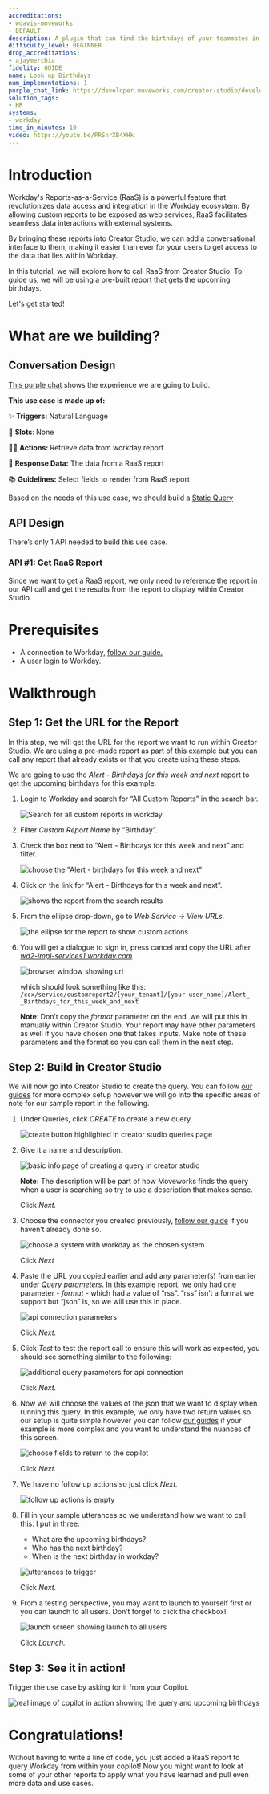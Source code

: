 ```yaml
---
accreditations:
- wdavis-moveworks
- DEFAULT
description: A plugin that can find the birthdays of your teammates in Workday.
difficulty_level: BEGINNER
drop_accreditations:
- ajaymerchia
fidelity: GUIDE
name: Look up Birthdays
num_implementations: 1
purple_chat_link: https://developer.moveworks.com/creator-studio/developer-tools/purple-chat-builder/?workspace=%7B%22title%22%3A%22My+Workspace%22%2C%22botSettings%22%3A%7B%22name%22%3A%22%22%2C%22imageUrl%22%3A%22%22%7D%2C%22mocks%22%3A%5B%7B%22id%22%3A3108%2C%22title%22%3A%22New+Mock%22%2C%22transcript%22%3A%7B%22settings%22%3A%7B%22colorStyle%22%3A%22LIGHT%22%2C%22startTime%22%3A%2211%3A43+AM%22%2C%22defaultPerson%22%3A%22GWEN%22%2C%22editable%22%3Afalse%2C%22botName%22%3A%22%22%2C%22botImageUrl%22%3A%22%22%7D%2C%22messages%22%3A%5B%7B%22from%22%3A%22USER%22%2C%22text%22%3A%22Can+you+tell+me+of+any+upcoming+birthdadys%3F%22%7D%2C%7B%22from%22%3A%22ANNOTATION%22%2C%22text%22%3A%22%3Cp%3EGET+call+to+WorkDay+RaaS+report+for+upcoming+birthdays%3Cbr%3E%3Cbr%3EResponse%3A%3Cbr%3E%7B%3Cbr%3E%5Ct%5C%22Report_Entry%5C%22%3A+%5B%3Cbr%3E%5Ct%5Ct%7B%3Cbr%3E%5Ct%5Ct%5Ct%5C%22Next_Birthday%5C%22%3A+%5C%222024-01-17%5C%22%2C%3Cbr%3E%5Ct%5Ct%5Ct%5C%22Worker%5C%22%3A+%5C%22Emma+Hobson%5C%22%3Cbr%3E%5Ct%5Ct%7D%2C%3Cbr%3E%5Ct%5Ct%7B%3Cbr%3E%5Ct%5Ct%5Ct%5C%22Next_Birthday%5C%22%3A+%5C%222024-01-17%5C%22%2C%3Cbr%3E%5Ct%5Ct%5Ct%5C%22Worker%5C%22%3A+%5C%22Enrique+Vasquez%5C%22%3Cbr%3E%5Ct%5Ct%7D%2C%3Cbr%3E%5Ct%5Ct%7B%3Cbr%3E%5Ct%5Ct%5Ct%5C%22Next_Birthday%5C%22%3A+%5C%222024-01-18%5C%22%2C%3Cbr%3E%5Ct%5Ct%5Ct%5C%22Worker%5C%22%3A+%5C%22Min-gyu+Kang+%EF%BC%88%EA%B0%95%EB%AF%BC%EA%B7%9C%EF%BC%89%5C%22%3Cbr%3E%5Ct%5Ct%7D%2C%3Cbr%3E%5Ct%5Ct%7B%3Cbr%3E%5Ct%5Ct%5Ct%5C%22Next_Birthday%5C%22%3A+%5C%222024-01-19%5C%22%2C%3Cbr%3E%5Ct%5Ct%5Ct%5C%22Worker%5C%22%3A+%5C%22Maximilian+Schneider%5C%22%3Cbr%3E%5Ct%5Ct%7D%3Cbr%3E%5Ct%5D%3Cbr%3E%7D%3C%2Fp%3E%22%7D%2C%7B%22from%22%3A%22BOT%22%2C%22text%22%3A%22%3Cp%3ESure%2C+here+are+some+upcoming+birthdays%3A%3Cbr%3E%3Cbr%3E-+Emma+Hobson%27s+birthday+is+on+January+17th+%3Cbr%3E-+Enrique+Vasquez%27s+birthday+is+also+on+January+17th+%3Cbr%3E-+Min-gyu+Kang%27s+birthday+is+on+January+18th+%3Cbr%3E-+Maximilian+Schneider%27s+birthday+is+on+January+19th+%3Cbr%3E%3Cbr%3ELet+me+know+if+you+need+information+on+more+birthdays.%3C%2Fp%3E%22%7D%5D%7D%7D%5D%7D
solution_tags:
- HR
systems:
- workday
time_in_minutes: 10
video: https://youtu.be/PRSnrXB4XHk
---
```


# **Introduction**

Workday's Reports-as-a-Service (RaaS) is a powerful feature that revolutionizes data access and integration in the Workday ecosystem. By allowing custom reports to be exposed as web services, RaaS facilitates seamless data interactions with external systems. 

By bringing these reports into Creator Studio, we can add a conversational interface to them, making it easier than ever for your users to get access to the data that lies within Workday.

In this tutorial, we will explore how to call RaaS from Creator Studio. To guide us, we will be using a pre-built report that gets the upcoming birthdays.

Let's get started!

# What are we building?

## Conversation Design

[This purple chat](https://developer.moveworks.com/creator-studio/purple-chat-builder/?workspace=%7B%22title%22%3A%22My+Workspace%22%2C%22botSettings%22%3A%7B%7D%2C%22mocks%22%3A%5B%7B%22id%22%3A7525%2C%22title%22%3A%22Mock+1%22%2C%22transcript%22%3A%7B%22settings%22%3A%7B%22colorStyle%22%3A%22LIGHT%22%2C%22startTime%22%3A%2211%3A43+AM%22%2C%22defaultPerson%22%3A%22GWEN%22%2C%22editable%22%3Atrue%7D%2C%22messages%22%3A%5B%7B%22from%22%3A%22USER%22%2C%22text%22%3A%22Can+you+tell+me+of+any+upcoming+birthdadys%3F%22%7D%2C%7B%22from%22%3A%22ANNOTATION%22%2C%22text%22%3A%22%3Cp%3EGET+call+to+WorkDay+RaaS+report+for+upcoming+birthdays%3Cbr%3E%3Cbr%3EResponse%3A%3Cbr%3E%7B%3Cbr%3E%5Ct%5C%22Report_Entry%5C%22%3A+%5B%3Cbr%3E%5Ct%5Ct%7B%3Cbr%3E%5Ct%5Ct%5Ct%5C%22Next_Birthday%5C%22%3A+%5C%222024-01-17%5C%22%2C%3Cbr%3E%5Ct%5Ct%5Ct%5C%22Worker%5C%22%3A+%5C%22Emma+Hobson%5C%22%3Cbr%3E%5Ct%5Ct%7D%2C%3Cbr%3E%5Ct%5Ct%7B%3Cbr%3E%5Ct%5Ct%5Ct%5C%22Next_Birthday%5C%22%3A+%5C%222024-01-17%5C%22%2C%3Cbr%3E%5Ct%5Ct%5Ct%5C%22Worker%5C%22%3A+%5C%22Enrique+Vasquez%5C%22%3Cbr%3E%5Ct%5Ct%7D%2C%3Cbr%3E%5Ct%5Ct%7B%3Cbr%3E%5Ct%5Ct%5Ct%5C%22Next_Birthday%5C%22%3A+%5C%222024-01-18%5C%22%2C%3Cbr%3E%5Ct%5Ct%5Ct%5C%22Worker%5C%22%3A+%5C%22Min-gyu+Kang+%EF%BC%88%EA%B0%95%EB%AF%BC%EA%B7%9C%EF%BC%89%5C%22%3Cbr%3E%5Ct%5Ct%7D%2C%3Cbr%3E%5Ct%5Ct%7B%3Cbr%3E%5Ct%5Ct%5Ct%5C%22Next_Birthday%5C%22%3A+%5C%222024-01-19%5C%22%2C%3Cbr%3E%5Ct%5Ct%5Ct%5C%22Worker%5C%22%3A+%5C%22Maximilian+Schneider%5C%22%3Cbr%3E%5Ct%5Ct%7D%3Cbr%3E%5Ct%5D%3Cbr%3E%7D%3C%2Fp%3E%22%7D%2C%7B%22from%22%3A%22BOT%22%2C%22text%22%3A%22%3Cp%3ESure%2C+here+are+some+upcoming+birthdays%3A%3Cbr%3E%3Cbr%3E-+Emma+Hobson%27s+birthday+is+on+January+17th+%3Cbr%3E-+Enrique+Vasquez%27s+birthday+is+also+on+January+17th+%3Cbr%3E-+Min-gyu+Kang%27s+birthday+is+on+January+18th+%3Cbr%3E-+Maximilian+Schneider%27s+birthday+is+on+January+19th+%3Cbr%3E%3Cbr%3ELet+me+know+if+you+need+information+on+more+birthdays.%3C%2Fp%3E%22%7D%5D%7D%7D%5D%7D) shows the experience we are going to build.

**This use case is made up of:**

✨ **Triggers:** Natural Language

🤲 **Slots**: None

🏃‍♂️ **Actions:** Retrieve data from workday report

📜 **Response Data:** The data from a RaaS report

📚 **Guidelines:** Select fields to render from RaaS report

Based on the needs of this use case, we should build a [Static Query](https://developer.moveworks.com/creator-studio/resources/design-pattern?id=static-query)

## API Design

There’s only 1 API needed to build this use case.

### API #1: Get RaaS Report

Since we want to get a RaaS report, we only need to reference the report in our API call and get the results from the report to display within Creator Studio.

# **Prerequisites**

- A connection to Workday, [follow our guide.](https://developer.moveworks.com/creator-studio/resources/authentication-guide?id=workday)
- A user login to Workday.

# **Walkthrough**

## **Step 1: Get the URL for the Report**

In this step, we will get the URL for the report we want to run within Creator Studio. We are using a pre-made report as part of this example but you can call any report that already exists or that you create using these steps.

We are going to use the *Alert - Birthdays for this week and next* report to get the upcoming birthdays for this example.

1. Login to Workday and search for “All Custom Reports” in the search bar.
    
    ![Search for all custom reports in workday](images/Untitled.png)
    
2. Filter *Custom Report Name* by “Birthday”.
3. Check the box next to “Alert - Birthdays for this week and next” and filter.
    
    ![choose the "Alert - birthdays for this week and next"](images/Untitled%201.png)
    
4. Click on the link for “Alert - Birthdays for this week and next”.
    
    ![shows the report from the search results](images/Untitled%202.png)
    
5. From the ellipse drop-down, go to *Web Service → View URLs.*
    
    ![the ellipse for the report to show custom actions](images/Untitled%203.png)
    
6. You will get a dialogue to sign in, press cancel and copy the URL after *[wd2-impl-services1.workday.com](http://wd2-impl-services1.workday.com)* 
    
    ![browser window showing url](images/Untitled%204.png)
    
    which should look something like this: `/ccx/service/customreport2/[your_tenant]/[your user_name]/Alert_-_Birthdays_for_this_week_and_next`
    

    
    **Note**: Don’t copy the *format* parameter on the end, we will put this in manually within Creator Studio. Your report may have other parameters as well if you have chosen one that takes inputs. Make note of these parameters and the format so you can call them in the next step.
    

## **Step 2: Build in Creator Studio**

We will now go into Creator Studio to create the query. You can follow [our guides](https://developer.moveworks.com/creator-studio/quickstart/queries/) for more complex setup however we will go into the specific areas of note for our sample report in the following.

1. Under Queries, click *CREATE* to create a new query.
    
    ![create button highlighted in creator studio queries page](images/Untitled%205.png)
    
2. Give it a name and description.
    
    ![basic info page of creating a query in creator studio](images/Untitled%206.png)
    
    **Note:** The description will be part of how Moveworks finds the query when a user is searching so try to use a description that makes sense.
    
    Click *Next.*
    
3. Choose the connector you created previously, [follow our guide](https://developer.moveworks.com/creator-studio/resources/authentication-guide?id=workday) if you haven’t already done so.
    
    ![choose a system with workday as the chosen system](images/Untitled%207.png)
    
    Click *Next*
    
4. Paste the URL you copied earlier and add any parameter(s) from earlier under *Query parameters*. In this example report, we only had one parameter - *format -* which had a value of “rss”. “rss” isn’t a format we support but “json” is, so we will use this in place.
    
    ![api connection parameters ](images/Untitled%208.png)
    
    Click *Next.*
    
5. Click *Test* to test the report call to ensure this will work as expected, you should see something similar to the following:
    
    ![additional query parameters for api connection](images/Untitled%209.png)
    
    Click *Next.*
    
6. Now we will choose the values of the json that we want to display when running this query. In this example, we only have two return values so our setup is quite simple however you can follow [our guides](https://developer.moveworks.com/creator-studio/quickstart/queries/) if your example is more complex and you want to understand the nuances of this screen.
    
    ![choose fields to return to the copilot](images/Untitled%2010.png)
    
    Click *Next.*
    
7. We have no follow up actions so just click *Next.*
    
    ![follow up actions is empty](images/Untitled%2011.png)
    
8. Fill in your sample utterances so we understand how we want to call this. I put in three:
    - What are the upcoming birthdays?
    - Who has the next birthday?
    - When is the next birthday in workday?
    
    ![utterances to trigger](images/Untitled%2012.png)
    
    Click *Next.*
    
9. From a testing perspective, you may want to launch to yourself first or you can launch to all users. Don’t forget to click the checkbox!
    
    ![launch screen showing launch to all users](images/Untitled%2013.png)
    
    Click *Launch.*
    

## Step 3: See it in action!

Trigger the use case by asking for it from your Copilot. 

![real image of copilot in action showing the query and upcoming birthdays](images/Untitled%2014.png)

# Congratulations!

Without having to write a line of code, you just added a RaaS report to query Workday from within your copilot! Now you might want to look at some of your other reports to apply what you have learned and pull even more data and use cases.